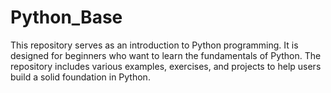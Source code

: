 # Python_Base
This repository serves as an introduction to Python programming. It is designed for beginners who want to learn the fundamentals of Python. The repository includes various examples, exercises, and projects to help users build a solid foundation in Python.
